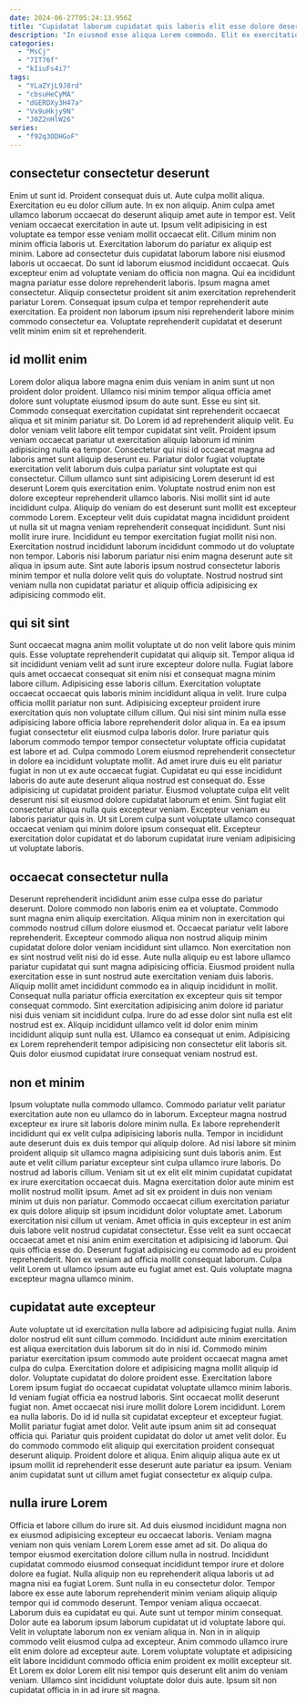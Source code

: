 ```yaml
---
date: 2024-06-27T05:24:13.956Z
title: "Cupidatat laborum cupidatat quis laboris elit esse dolore deserunt cupidatat non velit id occaecat quis."
description: "In eiusmod esse aliqua Lorem commodo. Elit ex exercitation et qui velit sint aliqua ullamco proident proident."
categories:
  - "MsCj"
  - "7IT76f"
  - "kIiuFs4i7"
tags:
  - "YLaZYjL9J8rd"
  - "cbsuHeCyMA"
  - "dGERDXy3H47a"
  - "Vx9uHkjy9N"
  - "J0Z2nHlW26"
series:
  - "f92q3ODHGoF"
---
```



## consectetur consectetur deserunt

Enim ut sunt id. Proident consequat duis ut. Aute culpa mollit aliqua. Exercitation eu eu dolor cillum aute. In ex non aliquip. Anim culpa amet ullamco laborum occaecat do deserunt aliquip amet aute in tempor est. Velit veniam occaecat exercitation in aute ut.
Ipsum velit adipisicing in est voluptate ea tempor esse veniam mollit occaecat elit. Cillum minim non minim officia laboris ut. Exercitation laborum do pariatur ex aliquip est minim. Labore ad consectetur duis cupidatat laborum labore nisi eiusmod laboris ut occaecat. Do sunt id laborum eiusmod incididunt occaecat. Quis excepteur enim ad voluptate veniam do officia non magna. Qui ea incididunt magna pariatur esse dolore reprehenderit laboris.
Ipsum magna amet consectetur. Aliquip consectetur proident sit anim exercitation reprehenderit pariatur Lorem. Consequat ipsum culpa et tempor reprehenderit aute exercitation. Ea proident non laborum ipsum nisi reprehenderit labore minim commodo consectetur ea. Voluptate reprehenderit cupidatat et deserunt velit minim enim sit et reprehenderit.

## id mollit enim

Lorem dolor aliqua labore magna enim duis veniam in anim sunt ut non proident dolor proident. Ullamco nisi minim tempor aliqua officia amet dolore sunt voluptate eiusmod ipsum do aute sunt. Esse eu sint sit. Commodo consequat exercitation cupidatat sint reprehenderit occaecat aliqua et sit minim pariatur sit. Do Lorem id ad reprehenderit aliquip velit. Eu dolor veniam velit labore elit tempor cupidatat sint velit.
Proident ipsum veniam occaecat pariatur ut exercitation aliquip laborum id minim adipisicing nulla ea tempor. Consectetur qui nisi id occaecat magna ad laboris amet sunt aliquip deserunt eu. Pariatur dolor fugiat voluptate exercitation velit laborum duis culpa pariatur sint voluptate est qui consectetur. Cillum ullamco sunt sint adipisicing Lorem deserunt id est deserunt Lorem quis exercitation enim. Voluptate nostrud enim non est dolore excepteur reprehenderit ullamco laboris. Nisi mollit sint id aute incididunt culpa. Aliquip do veniam do est deserunt sunt mollit est excepteur commodo Lorem.
Excepteur velit duis cupidatat magna incididunt proident ut nulla sit ut magna veniam reprehenderit consequat incididunt. Sunt nisi mollit irure irure. Incididunt eu tempor exercitation fugiat mollit nisi non. Exercitation nostrud incididunt laborum incididunt commodo ut do voluptate non tempor. Laboris nisi laborum pariatur nisi enim magna deserunt aute sit aliqua in ipsum aute. Sint aute laboris ipsum nostrud consectetur laboris minim tempor et nulla dolore velit quis do voluptate. Nostrud nostrud sint veniam nulla non cupidatat pariatur et aliquip officia adipisicing ex adipisicing commodo elit.

## qui sit sint

Sunt occaecat magna anim mollit voluptate ut do non velit labore quis minim quis. Esse voluptate reprehenderit cupidatat qui aliquip sit. Tempor aliqua id sit incididunt veniam velit ad sunt irure excepteur dolore nulla. Fugiat labore quis amet occaecat consequat sit enim nisi et consequat magna minim labore cillum. Adipisicing esse laboris cillum. Exercitation voluptate occaecat occaecat quis laboris minim incididunt aliqua in velit.
Irure culpa officia mollit pariatur non sunt. Adipisicing excepteur proident irure exercitation quis non voluptate cillum cillum. Qui nisi sint minim nulla esse adipisicing labore officia labore reprehenderit dolor aliqua in. Ea ea ipsum fugiat consectetur elit eiusmod culpa laboris dolor. Irure pariatur quis laborum commodo tempor tempor consectetur voluptate officia cupidatat est labore et ad. Culpa commodo Lorem eiusmod reprehenderit consectetur in dolore ea incididunt voluptate mollit. Ad amet irure duis eu elit pariatur fugiat in non ut ex aute occaecat fugiat.
Cupidatat eu qui esse incididunt laboris do aute aute deserunt aliqua nostrud est consequat do. Esse adipisicing ut cupidatat proident pariatur. Eiusmod voluptate culpa elit velit deserunt nisi sit eiusmod dolore cupidatat laborum et enim. Sint fugiat elit consectetur aliqua nulla quis excepteur veniam. Excepteur veniam eu laboris pariatur quis in. Ut sit Lorem culpa sunt voluptate ullamco consequat occaecat veniam qui minim dolore ipsum consequat elit. Excepteur exercitation dolor cupidatat et do laborum cupidatat irure veniam adipisicing ut voluptate laboris.

## occaecat consectetur nulla

Deserunt reprehenderit incididunt anim esse culpa esse do pariatur deserunt. Dolore commodo non laboris enim ea et voluptate. Commodo sunt magna enim aliquip exercitation. Aliqua minim non in exercitation qui commodo nostrud cillum dolore eiusmod et. Occaecat pariatur velit labore reprehenderit. Excepteur commodo aliqua non nostrud aliquip minim cupidatat dolore dolor veniam incididunt sint ullamco.
Non exercitation non ex sint nostrud velit nisi do id esse. Aute nulla aliquip eu est labore ullamco pariatur cupidatat qui sunt magna adipisicing officia. Eiusmod proident nulla exercitation esse in sunt nostrud aute exercitation veniam duis laboris. Aliquip mollit amet incididunt commodo ea in aliquip incididunt in mollit. Consequat nulla pariatur officia exercitation ex excepteur quis sit tempor consequat commodo. Sint exercitation adipisicing anim dolore id pariatur nisi duis veniam sit incididunt culpa. Irure do ad esse dolor sint nulla est elit nostrud est ex.
Aliquip incididunt ullamco velit id dolor enim minim incididunt aliquip sunt nulla est. Ullamco ea consequat ut enim. Adipisicing ex Lorem reprehenderit tempor adipisicing non consectetur elit laboris sit. Quis dolor eiusmod cupidatat irure consequat veniam nostrud est.

## non et minim

Ipsum voluptate nulla commodo ullamco. Commodo pariatur velit pariatur exercitation aute non eu ullamco do in laborum. Excepteur magna nostrud excepteur ex irure sit laboris dolore minim nulla. Ex labore reprehenderit incididunt qui ex velit culpa adipisicing laboris nulla. Tempor in incididunt aute deserunt duis ex duis tempor qui aliquip dolore.
Ad nisi labore sit minim proident aliquip sit ullamco magna adipisicing sunt duis laboris anim. Est aute et velit cillum pariatur excepteur sint culpa ullamco irure laboris. Do nostrud ad laboris cillum. Veniam sit ut ex elit elit minim cupidatat cupidatat ex irure exercitation occaecat duis. Magna exercitation dolor aute minim est mollit nostrud mollit ipsum. Amet ad sit ex proident in duis non veniam minim ut duis non pariatur. Commodo occaecat cillum exercitation pariatur ex quis dolore aliquip sit ipsum incididunt dolor voluptate amet. Laborum exercitation nisi cillum ut veniam.
Amet officia in quis excepteur in est anim duis labore velit nostrud cupidatat consectetur. Esse velit ea sunt occaecat occaecat amet et nisi anim enim exercitation et adipisicing id laborum. Qui quis officia esse do. Deserunt fugiat adipisicing eu commodo ad eu proident reprehenderit. Non ex veniam ad officia mollit consequat laborum. Culpa velit Lorem ut ullamco ipsum aute eu fugiat amet est. Quis voluptate magna excepteur magna ullamco minim.

## cupidatat aute excepteur

Aute voluptate ut id exercitation nulla labore ad adipisicing fugiat nulla. Anim dolor nostrud elit sunt cillum commodo. Incididunt aute minim exercitation est aliqua exercitation duis laborum sit do in nisi id. Commodo minim pariatur exercitation ipsum commodo aute proident occaecat magna amet culpa do culpa. Exercitation dolore et adipisicing magna mollit aliquip id dolor. Voluptate cupidatat do dolore proident esse.
Exercitation labore Lorem ipsum fugiat do occaecat cupidatat voluptate ullamco minim laboris. Id veniam fugiat officia ea nostrud laboris. Sint occaecat mollit deserunt fugiat non. Amet occaecat nisi irure mollit dolore Lorem incididunt. Lorem ea nulla laboris.
Do id id nulla sit cupidatat excepteur et excepteur fugiat. Mollit pariatur fugiat amet dolor. Velit aute ipsum anim sit ad consequat officia qui. Pariatur quis proident cupidatat do dolor ut amet velit dolor. Eu do commodo commodo elit aliquip qui exercitation proident consequat deserunt aliquip. Proident dolore et aliqua. Enim aliquip aliqua aute ex ut ipsum mollit id reprehenderit esse deserunt aute pariatur ea ipsum. Veniam anim cupidatat sunt ut cillum amet fugiat consectetur ex aliquip culpa.

## nulla irure Lorem

Officia et labore cillum do irure sit. Ad duis eiusmod incididunt magna non ex eiusmod adipisicing excepteur eu occaecat laboris. Veniam magna veniam non quis veniam Lorem Lorem esse amet ad sit. Do aliqua do tempor eiusmod exercitation dolore cillum nulla in nostrud. Incididunt cupidatat commodo eiusmod consequat incididunt tempor irure et dolore dolore ea fugiat.
Nulla aliquip non eu reprehenderit aliqua laboris ut ad magna nisi ea fugiat Lorem. Sunt nulla in eu consectetur dolor. Tempor labore ex esse aute laborum reprehenderit minim veniam aliquip aliquip tempor qui id commodo deserunt. Tempor veniam aliqua occaecat. Laborum duis ea cupidatat eu qui. Aute sunt ut tempor minim consequat.
Dolor aute ea laborum ipsum laborum cupidatat ut id voluptate labore qui. Velit in voluptate laborum non ex veniam aliqua in. Non in in aliquip commodo velit eiusmod culpa ad excepteur. Anim commodo ullamco irure elit enim dolore ad excepteur aute. Lorem voluptate voluptate et adipisicing elit labore incididunt commodo officia enim proident ex mollit excepteur sit. Et Lorem ex dolor Lorem elit nisi tempor quis deserunt elit anim do veniam veniam. Ullamco sint incididunt voluptate dolor duis aute. Ipsum sit non cupidatat officia in in ad irure sit magna.

